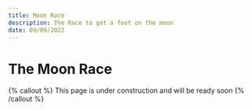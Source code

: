```yaml
---
title: Moon Race
description: The Race to get a foot on the moon
date: 09/09/2022
---
```


# The Moon Race

{% callout %}
This page is under construction and will be ready soon
{% /callout %}
